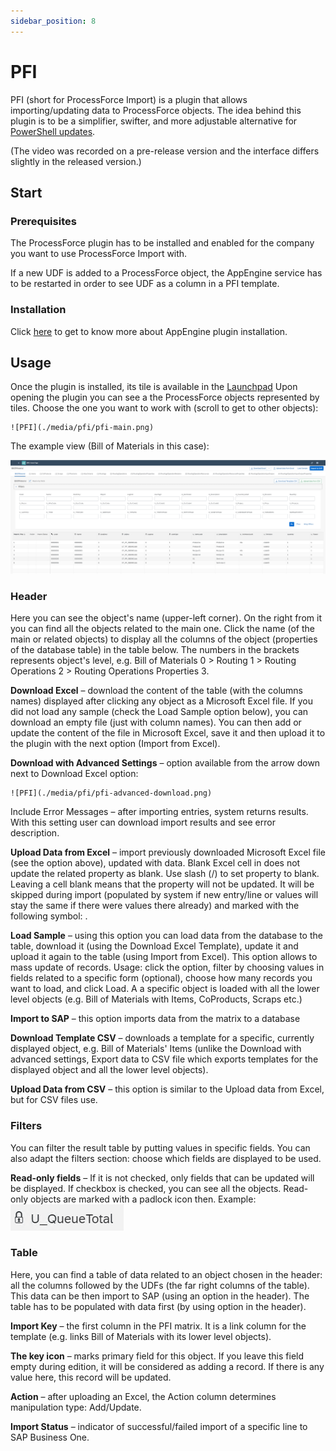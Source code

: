 ```yaml
---
sidebar_position: 8
---
```


# PFI

PFI (short for ProcessForce Import) is a plugin that allows importing/updating data to ProcessForce objects. The idea behind this plugin is to be a simplifier, swifter, and more adjustable alternative for [PowerShell updates](/docs/processforce/developer-guide/data-import/overview/).

(The video was recorded on a pre-release version and the interface differs slightly in the released version.)

## Start

### Prerequisites

The ProcessForce plugin has to be installed and enabled for the company you want to use ProcessForce Import with.

If a new UDF is added to a ProcessForce object, the AppEngine service has to be restarted in order to see UDF as a column in a PFI template.

### Installation

Click [here](/docs/appengine/administrators-guide/configuration-and-administration/overview#plugins) to get to know more about AppEngine plugin installation.

## Usage

Once the plugin is installed, its tile is available in the [Launchpad](/docs/appengine/appengine-users-guide/launchpad/) Upon opening the plugin you can see a the ProcessForce objects represented by tiles. Choose the one you want to work with (scroll to get to other objects):

    ![PFI](./media/pfi/pfi-main.png)

The example view (Bill of Materials in this case):

![PFI](./media/pfi/pfi-bill-of-materials.png)

### Header

Here you can see the object's name (upper-left corner). On the right from it you can find all the objects related to the main one. Click the name (of the main or related objects) to display all the columns of the object (properties of the database table) in the table below. The numbers in the brackets represents object's level, e.g. Bill of Materials 0 > Routing 1 > Routing Operations 2 > Routing Operations Properties 3.

**Download Excel** – download the content of the table (with the columns names) displayed after clicking any object as a Microsoft Excel file. If you did not load any sample (check the Load Sample option below), you can download an empty file (just with column names). You can then add or update the content of the file in Microsoft Excel, save it and then upload it to the plugin with the next option (Import from Excel).

**Download with Advanced Settings** – option available from the arrow down next to Download Excel option:

    ![PFI](./media/pfi/pfi-advanced-download.png)

Include Error Messages – after importing entries, system returns results. With this setting user can download import results and see error description.

**Upload Data from Excel** – import previously downloaded Microsoft Excel file (see the option above), updated with data. Blank Excel cell in does not update the related property as blank. Use slash (/) to set property to blank. Leaving a cell blank means that the property will not be updated. It will be skipped during import (populated by system if new entry/line or values will stay the same if there were values there already) and marked with the following symbol:  .

**Load Sample** – using this option you can load data from the database to the table, download it (using the Download Excel Template), update it and upload it again to the table (using Import from Excel). This option allows to mass update of records. Usage: click the option, filter by choosing values in fields related to a specific form (optional), choose how many records you want to load, and click Load. A a specific object is loaded with all the lower level objects (e.g. Bill of Materials with Items, CoProducts, Scraps etc.)

**Import to SAP** – this option imports data from the matrix to a database

**Download Template CSV** – downloads a template for a specific, currently displayed object, e.g. Bill of Materials' Items (unlike the Download with advanced settings, Export data to CSV file which exports templates for the displayed object and all the lower level objects).

**Upload Data from CSV** – this option is similar to the Upload data from Excel, but for CSV files use.

### Filters

You can filter the result table by putting values in specific fields. You can also adapt the filters section: choose which fields are displayed to be used.

**Read-only fields** – If it is not checked, only fields that can be updated will be displayed. If checkbox is checked, you can see all the objects. Read-only objects are marked with a padlock icon then. Example: ![PFI](./media/pfi/pfi-padlock.png)

### Table

Here, you can find a table of data related to an object chosen in the header: all the columns followed by the UDFs (the far right columns of the table). This data can be then import to SAP (using an option in the header). The table has to be populated with data first (by using option in the header).

**Import Key** – the first column in the PFI matrix. It is a link column for the template (e.g. links Bill of Materials with its lower level objects).

**The key icon** – marks primary field for this object. If you leave this field empty during edition, it will be considered as adding a record. If there is any value here, this record will be updated.

**Action** – after uploading an Excel, the Action column determines manipulation type: Add/Update.

**Import Status** – indicator of successful/failed import of a specific line to SAP Business One.
